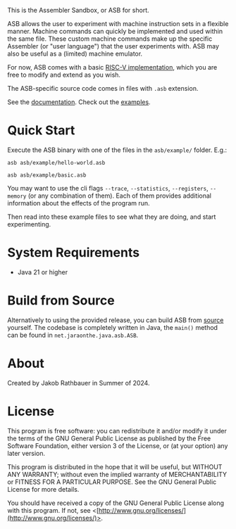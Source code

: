 This is the Assembler Sandbox, or ASB for short.

ASB allows the user to experiment with machine instruction sets in a flexible manner. Machine commands can quickly be implemented and used within the same file. These custom machine commands make up the specific Assembler (or "user language") that the user experiments with. ASB may also be useful as a (limited) machine emulator.

For now, ASB comes with a basic [RISC-V implementation](asb/lib/risc-v/risc-v.asb), which you are free to modify and extend as you wish.

The ASB-specific source code comes in files with `.asb` extension.

See the [documentation](doc/index.md). Check out the [examples](asb/example/hello-world.asb).

# Quick Start

Execute the ASB binary with one of the files in the `asb/example/` folder. E.g.:

```
asb asb/example/hello-world.asb

asb asb/example/basic.asb
```

You may want to use the cli flags `--trace`, `--statistics`, `--registers`, `--memory` (or any combination of them). Each of them provides additional information about the effects of the program run.

Then read into these example files to see what they are doing, and start experimenting.

# System Requirements

* Java 21 or higher

# Build from Source

Alternatively to using the provided release, you can build ASB from [source](https://github.com/jaraonthe-dot-net/ASB/) yourself. The codebase is completely written in Java, the `main()` method can be found in `net.jaraonthe.java.asb.ASB`.

# About

Created by Jakob Rathbauer in Summer of 2024.

# License

This program is free software: you can redistribute it and/or modify
it under the terms of the GNU General Public License as published by
the Free Software Foundation, either version 3 of the License, or
(at your option) any later version.

This program is distributed in the hope that it will be useful,
but WITHOUT ANY WARRANTY; without even the implied warranty of
MERCHANTABILITY or FITNESS FOR A PARTICULAR PURPOSE.  See the
GNU General Public License for more details.

You should have received a copy of the GNU General Public License
along with this program.  If not, see <[http://www.gnu.org/licenses/](http://www.gnu.org/licenses/)>.
